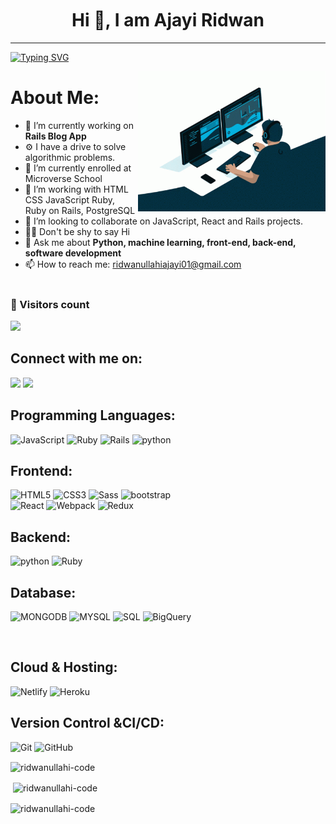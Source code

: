 <h1 align='center' style = 'margin-top:50px'>Hi 👋, I am Ajayi Ridwan</h1><hr>

[![Typing SVG](https://readme-typing-svg.demolab.com?font=Fira+Code&size=40&pause=1000&center=true&vCenter=true&width=1000&height=52&lines=Enrolled+in+Microverse;Full-stack+Software+Developer)](https://git.io/typing-svg)

<img align = 'right' alt = 'coding' width='300' src='https://github.com/Abhishek20182/Abhishek20182/blob/main/coding.gif'>
<h1 display='inline'>About Me:</h1>

- 🔭 I’m currently working on **Rails Blog App**
- ⚙️ I have a drive to solve algorithmic problems.
- 🌱 I’m currently enrolled at Microverse School
- 🌱 I’m working with HTML CSS JavaScript Ruby, Ruby on Rails, PostgreSQL
- 👯 I’m looking to collaborate on JavaScript, React and Rails projects.
- 👨🏻 Don't be shy to say Hi
- 💬 Ask me about **Python, machine learning, front-end, back-end, software development**
- 📫 How to reach me: ridwanullahiajayi01@gmail.com
<br><br>

<h3> 👱 Visitors count </h3>
<img src="https://profile-counter.glitch.me/Ridwanullahi-code/count.svg" />

<b><h2>Connect with me on:</h2></b>
<a href="https://twitter.com/Ridwanullahi22"><img src="https://img.shields.io/badge/twitter-0D95E8?style=for-the-badge&logo=twitter&logoColor=white"/></a>
<a href="https://www.linkedin.com/in/ajayi-ridwan-2a1515199/"><img height="30px" src="https://img.shields.io/badge/linkedin-8E2DE2?style=for-the-badge&logo=google%20chrome&logoColor=white"/></a>

<h2><b>Programming Languages:</b></h2>

![JavaScript](https://img.shields.io/badge/-JavaScript-grey?style=for-the-badge&logo=javascript&logoColor=white&labelColor=8E2DE2)
![Ruby](https://img.shields.io/badge/-ruby-grey?style=for-the-badge&logo=Ruby&logoColor=white&labelColor=8E2DE2)
![Rails](https://img.shields.io/badge/-Rails-grey?style=for-the-badge&logo=Markdown&logoColor=white&labelColor=8E2DE2)
![python](https://img.shields.io/badge/-python-grey?style=for-the-badge&logo=python&logoColor=white&labelColor=8E2DE2)

<h2><b>Frontend:</b></h2>

![HTML5](https://img.shields.io/badge/html%205-grey?style=for-the-badge&logo=html5&logoColor=white&labelColor=8E2DE2)
![CSS3](https://img.shields.io/badge/css%203-grey?style=for-the-badge&logo=css3&logoColor=white&labelColor=8E2DE2)
![Sass](https://img.shields.io/badge/sass-grey?style=for-the-badge&logo=sass&logoColor=white&labelColor=8E2DE2)
![bootstrap](https://img.shields.io/badge/-bootstrap-grey?style=for-the-badge&logo=bootstrap&logoColor=white&labelColor=8E2DE2)
<br>
![React](https://img.shields.io/badge/-react-grey?style=for-the-badge&logo=react&logoColor=white&labelColor=8E2DE2)
![Webpack](https://img.shields.io/badge/-webpack-grey?style=for-the-badge&logo=webpack&logoColor=white&labelColor=8E2DE2)
![Redux](https://img.shields.io/badge/-redux-grey?style=for-the-badge&logo=redux&logoColor=white&labelColor=8E2DE2)
<br>
<h2><b>Backend:</b></h2>

![python](https://img.shields.io/badge/-python-grey?style=for-the-badge&logo=python&logoColor=white&labelColor=8E2DE2)
![Ruby](https://img.shields.io/badge/-ruby-grey?style=for-the-badge&logo=Ruby&logoColor=white&labelColor=8E2DE2)
<br>
<h2><b>Database:</b></h2>

![MONGODB](https://img.shields.io/badge/-mongodb-grey?style=for-the-badge&logo=mongodb&logoColor=white&labelColor=8E2DE2)
![MYSQL](https://img.shields.io/badge/-mysql-grey?style=for-the-badge&logo=mysql&logoColor=white&labelColor=8E2DE2)
![SQL](https://img.shields.io/badge/-sql-8E2DE2?style=for-the-badge&logo=sql&logoColor=white&labelColor=8E2DE2)
![BigQuery](https://img.shields.io/badge/-bigquery-8E2DE2?style=for-the-badge&logo=bigquery&logoColor=white&labelColor=8E2DE2)

<br>
<h2>Cloud & Hosting:</h2>

![Netlify](https://img.shields.io/badge/-netlify-grey?style=for-the-badge&logo=netlify&logoColor=white&labelColor=8E2DE2)
![Heroku](https://img.shields.io/badge/-heroku-grey?style=for-the-badge&logo=heroku&logoColor=white&labelColor=8E2DE2)
<br>

<h2><b>Version Control &CI/CD:</b></h2>

![Git](https://img.shields.io/badge/-git-grey?style=for-the-badge&logo=git&logoColor=white&labelColor=8E2DE2)
![GitHub](https://img.shields.io/badge/-github-grey?style=for-the-badge&logo=github&logoColor=white&labelColor=8E2DE2)


<p><img align="center" src="https://github-readme-stats.vercel.app/api/top-langs?username=ridwanullahi-code&theme=tokyonight&show_icons=true&locale=en&layout=compact" alt="ridwanullahi-code" /></p>

<p>&nbsp;<img align="center" src="https://github-readme-stats.vercel.app/api?username=ridwanullahi-code&theme=tokyonight&show_icons=true&locale=en" alt="ridwanullahi-code" /></p>

<p><img align="center" src="https://github-readme-streak-stats.herokuapp.com/?user=ridwanullahi-code&theme=tokyonight" alt="ridwanullahi-code" /></p>
